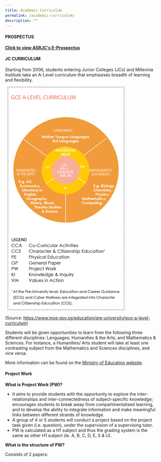 ```yaml
---
title: Academic Curriculum
permalink: /academic-curriculum/
description: ""
---
```

#### PROSPECTUS

**[Click to view ASRJC's E-Prospectus](https://asrjc.moe.edu.sg/wp-content/uploads/2022/01/ASRJC-PROSPECTUS-2022-Web-Version-New.pdf)**

#### JC CURRICULUM

Starting from 2006, students entering Junior Colleges (JCs) and Millennia Institute take an A-Level curriculum that emphasises breadth of learning and flexibility.

![](/images/a-level-curriculum-framework.png)

(Source: https://www.moe.gov.sg/education/pre-university/gce-a-level-curriculum)

Students will be given opportunities to learn from the following three different disciplines: Languages; Humanities & the Arts; and Mathematics & Sciences. For instance, a Humanities/ Arts student will take at least one contrasting subject from the Mathematics and Sciences disciplines, and vice versa.

More information can be found on the [Ministry of Education website](https://www.moe.gov.sg/microsites/cpdd/alevel2006/).

#### Project Work

**What is Project Work (PW)?**

*   It aims to provide students with the opportunity to explore the inter-relationships and inter-connectedness of subject-specific knowledge; encourages students to break away from compartmentalised learning, and to develop the ability to integrate information and make meaningful links between different strands of knowledge.
*   A group of 4 or 5 students will conduct a project based on the project task given (i.e. question), under the supervision of a supervising tutor.
*   PW is calculated as a H1 subject and thus the grading system is the same as other H1 subject (ie. A, B, C, D, E, S & U).

**What is the structure of PW?**

Consists of 2 papers:

